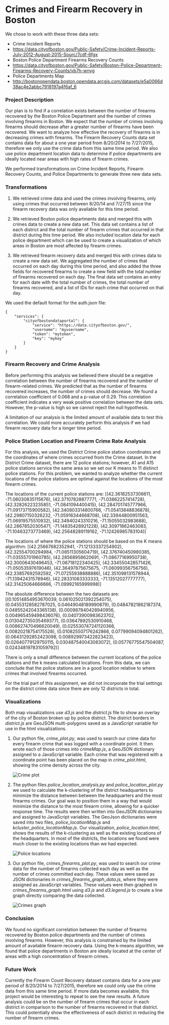 # Crimes and Firearm Recovery in Boston

We chose to work with these three data sets:

* Crime Incident Reports
 * https://data.cityofboston.gov/Public-Safety/Crime-Incident-Reports-July-2012-August-2015-Sourc/7cdf-6fgx
* Boston Police Department Firearms Recovery Counts
 * https://data.cityofboston.gov/Public-Safety/Boston-Police-Department-Firearms-Recovery-Counts/vb7h-wnyg
* Police Departments Map
 * http://bostonopendata.boston.opendata.arcgis.com/datasets/e5a0066d38ac4e2abbc7918197a4f6af_6

### Project Description

Our plan is to find if a correlation exists between the number of firearms recovered by the Boston Police Department and the number of crimes involving firearms in Boston. We expect that the number of crimes involving firearms should decrease after a greater number of firearms have been recovered. We want to analyze how effective the recovery of firearms is in decreasing crimes with firearms. The Firearm Recovery Counts data set contains data for about a one year period from 8/20/2014 to 7/27/2015, therefore we only use the crime data from this same time period. We also use police department location data to determine if police departments are ideally located near areas with high rates of firearm crimes.

We performed transformations on Crime Incident Reports, Firearm Recovery Counts, and Police Departments to generate three new data sets.

### Transformations

1. We retrieved crime data and used the crimes involving firearms, only using crimes that occurred between 8/20/14 and 7/27/15 since the firearm recovery data was only available for this time period.

2. We retrieved Boston police departments data and merged this with crimes data to create a new data set. This data set contains a list of each district and the total number of firearm crimes that occurred in that district during this time period. We also included location data for each police department which can be used to create a visualization of which areas in Boston are most affected by firearm crimes.

3. We retrieved firearm recovery data and merged this with crimes data to create a new data set.  We aggregated the number of crimes that occurred on each day during this time period, and also added the three fields for recovered firearms to create a new field with the total number of firearms recovered on each day. The final data set contains an entry for each date with the total number of crimes, the total number of firearms recovered, and a list of IDs for each crime that occurred on that day.

We used the default format for the auth.json file:
```
{
	"services": {
		"cityofbostondataportal": {
			"service": "https://data.cityofboston.gov/",
			"username": "myusername",
			"token": "mytoken",
			"key": "mykey"
		}
	}
}
```

### Firearm Recovery and Crime Analysis

Before performing this analysis we believed there should be a negative correlation between the number of firearms recovered and the number of firearm-related crimes. We predicted that as the number of firearms recovered increases, the number of crimes should decrease. We found a correlation coefficient of 0.068 and a p-value of 0.29. This correlation coefficient indicates a very weak positive correlation between the data sets. However, the p-value is high so we cannot reject the null hypothesis.

A limitation of our analysis is the limited amount of available data to test this correlation. We could more accurately perform this analysis if we had firearm recovery data for a longer time period.

### Police Station Location and Firearm Crime Rate Analysis

For this analysis, we used the District Crime police station coordinates and the coordinates of where crimes occurred from the Crime dataset. In the District Crime dataset, there are 12 police stations; however, A1 and A15 police stations service the same area so we set our K means to 11 distinct police stations.  For this problem, we wanted to analyze whether the current locations of the police stations are optimal against the locations of the most firearm crimes.

The locations of the current police stations are:
[(42.36182537306611, -71.06030835115676), (42.37107828877771, -71.03862257414728),
 (42.32826223235851, -71.0841094400415), (42.284701745777966, -71.09173715900582),
 (42.340803314800766, -71.05413848836878), (42.29807150326232, -71.05916344668708),
 (42.33944800951563, -71.06919575510932), (42.34940243310216, -71.15055032983688),
 (42.28678520305471, -71.14835428921228), (42.30971862463083, -71.10463273773469),
 (42.25648289119162, -71.12426985783104)]

 The locations of where the police stations should be based on the K means algorithm:
 [(42.25667682352941, -71.12133337254902), (42.32554700294984, -71.08511305604719),
 (42.376740450980385, -71.03555701960785), (42.28568958620691, -71.08677169950738),
 (42.30006430496453, -71.06718122340425), (42.334550428571426, -71.05053597619046),
 (42.36497875675675, -71.06099356756756), (42.33857692592592, -71.07255938888886),
 (42.351098131578944, -71.13942431578946), (42.28331083333333, -71.13512027777777),
 (42.31425064666666, -71.09992165999998)]

 The absolute difference between the two datasets are:
 [(0.10514854953670039, 0.061025021392254075), (0.04553128582787025, 0.04649048189990879),
  (0.04847821862187374, 0.04855242043365138), (0.000987840428940956, 0.004965459498436076),
  (0.04073900983623702, 0.013042735035469377), (0.03647892530910468, 0.008627470496620049),
  (0.025530747241120366, 0.00820218754175528), (0.010825507176242866, 0.07799094094801262),
  (0.06431292852423098, 0.008929973422823423), (0.02640779129750115, 0.030487540043083072),
  (0.05776775547504087, 0.024348197831059792)]

  There is only a small difference between the current locations of the police stations and the k means calculated locations.  From this data, we can conclude that the police stations are in a good location relative to where crimes that involved firearms occurred.

  For the trial part of this assignment, we did not incorporate the trial settings on the district crime data since there are only 12 districts in total.

### Visualizations
Both map visualizations use <i>d3.js</i> and the <i>district.js</i> file to show an overlay of the city of Boston broken up by police district.  The district borders in <i>district.js</i> are GeoJSON multi-polygons saved as a JavaScript variable for use in the html visualizations.  

1. Our python file, <i>crime_plot.py</i>, was used to search our crime data for every firearm crime that was logged with a coordinate point.  It then wrote each of those crimes into <i>crimeMap.js</i>, a GeoJSON dictionary assigned to a JavaScript variable.  Each crime that was registered with a coordinate point has been placed on the map in <i>crime_plot.html</i>, showing the crime density across the city.

	<img src="crime_plot.png" alt="Crime plot">

2. The python files <i>police_location_analysis.py</i> and <i>police_location_plot.py</i> we used to calculate the k-clustering of the district headquarters to minimize the distance between between the headquarters and the most firearms crimes.  Our goal was to position them in a way that would minimize the distance to the most firearm crime, allowing for a quicker response time.  The results were then written into GeoJSON dictionaries and assigned to JavaScript variables.  The GeoJson dictionaries were saved into two files, <i>police_locationMap.js</i> and <i>kcluster_police_locationMap.js</i>.  Our visualization, <i>police_location.html</i>, shows the results of the k-clustering as well as the existing locations of the headquarters.  In most of the districts, the locations we found were much closer to the existing locations than we had expected.

	<img src="kcluster_police_locations.png" alt="Police locations">

3. Our python file, <i>crimes_firearms_plot.py</i>, was used to search our crime data for the number of firearms collected each day as well as the number of crimes committed each day.  These values were saved as JSON dictionaries in <i>crimes_firearms_graph_data.js</i>, where they were assigned as JavaScript variables.  These values were then graphed in <i>crimes_firearms_graph.html</i> using <i>d3.js</i> and <i>d3.legend.js</i> to create a line graph directly comparing the data collected.

	<img src="crimes_firearms_graph.png" alt="Crimes graph">

### Conclusion

We found no significant correlation between the number of firearms recovered by Boston police departments and the number of crimes involving firearms. However, this analysis is constrained by the limited amount of available firearm recovery data. Using the k-means algorithm, we found that police departments in Boston are ideally located at the center of areas with a high concentration of firearm crimes.

### Future Work

Currently the Firearm Count Recovery dataset contains data for a one year period of 8/20/2014 to 7/27/2015, therefore we could only use the crime data from this same time period.  If more data becomes available, this project would be interesting to repeat to see the new results.  A future analysis could be on the number of firearm crimes that occur in each district in comparison to the number of firearms recovered in that district. This could potentially show the effectiveness of each district in reducing the number of firearm crimes.  
